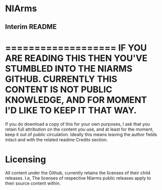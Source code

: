 # NIArms

Interim README
------------
===================
IF YOU ARE READING THIS THEN YOU'VE STUMBLED INTO THE NIARMS GITHUB.
CURRENTLY THIS CONTENT IS NOT PUBLIC KNOWLEDGE, AND FOR MOMENT I'D LIKE TO KEEP IT THAT WAY.
===================


If you do download a copy of this for your own purposes, I ask that you retain full attribution on the content you use, and at least for the moment, keep it out of public circulation. Ideally this means leaving the author fields intact and with the related readme Credits section. 

Licensing
==========
All content under the Github, currently retains the licenses of their child releases. I.e, The licenses of respective NIarms public releases apply to their source content within.

